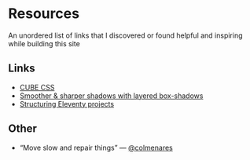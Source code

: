 # Resources

An unordered list of links that I discovered or found helpful and inspiring while building this site

## Links

- [CUBE CSS](https://cube.fyi/)
- [Smoother & sharper shadows with layered box-shadows](https://tobiasahlin.com/blog/layered-smooth-box-shadows/)
- [Structuring Eleventy projects](https://www.webstoemp.com/blog/eleventy-projects-structure/)

## Other

- “Move slow and repair things” — [@colmenares](https://twitter.com/colmenares/status/1432220133636837380)
